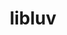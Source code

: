 ---
title: "libluv"
layout: cache
categories: [package, develop]
meta: {"versions": ["1.45.0-0"], "compilers": ["gcc@=7.5.0"], "oss": ["ubuntu18.04"], "platforms": ["linux"], "targets": ["x86_64_v3"], "stacks": ["developer-tools", "root"], "num_specs": 2, "num_specs_by_stack": {"root": 2, "developer-tools": 2}}
spec_details: [{"hash": "qtnath6wab2magclyqijs63lh7mjha4a", "compiler": "gcc@=7.5.0", "versions": ["1.45.0-0"], "os": "ubuntu18.04", "platform": "linux", "target": "x86_64_v3", "variants": ["build_system=cmake", "build_type=Release", "generator=make", "~ipo"], "stacks": ["root", "developer-tools"], "size": "-", "tarball": "https://binaries.spack.io/develop/build_cache/linux-ubuntu18.04-x86_64_v3/gcc-7.5.0/libluv-1.45.0-0/linux-ubuntu18.04-x86_64_v3-gcc-7.5.0-libluv-1.45.0-0-qtnath6wab2magclyqijs63lh7mjha4a.spack"}, {"hash": "a35x2iqu4y6vl3yu3zwdi7jcdfkh77gq", "compiler": "gcc@=7.5.0", "versions": ["1.45.0-0"], "os": "ubuntu18.04", "platform": "linux", "target": "x86_64_v3", "variants": ["build_system=cmake", "build_type=Release", "generator=make", "~ipo"], "stacks": ["root", "developer-tools"], "size": "-", "tarball": "https://binaries.spack.io/develop/build_cache/linux-ubuntu18.04-x86_64_v3/gcc-7.5.0/libluv-1.45.0-0/linux-ubuntu18.04-x86_64_v3-gcc-7.5.0-libluv-1.45.0-0-a35x2iqu4y6vl3yu3zwdi7jcdfkh77gq.spack"}]
---